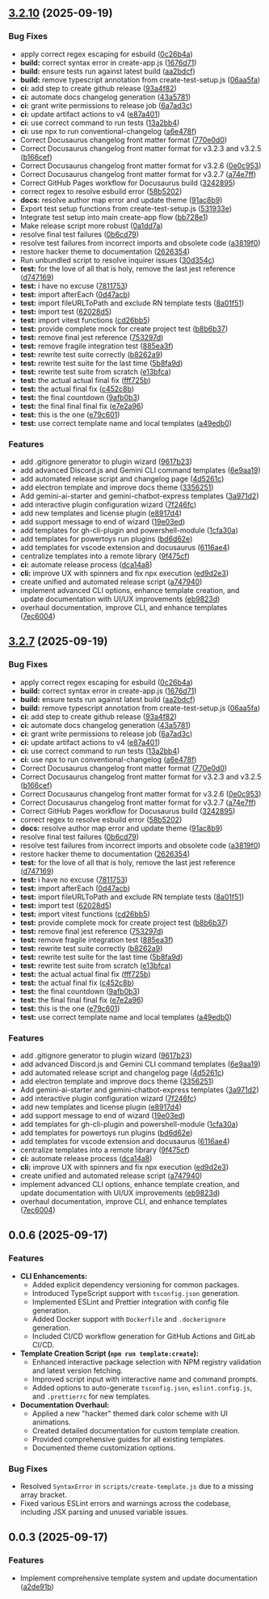 ## [3.2.10](https://github.com/involvex/create-wizard/compare/v0.0.5...v3.2.10) (2025-09-19)


### Bug Fixes

* apply correct regex escaping for esbuild ([0c26b4a](https://github.com/involvex/create-wizard/commit/0c26b4a051d0e3b56c5553772330c775758ea457))
* **build:** correct syntax error in create-app.js ([1676d71](https://github.com/involvex/create-wizard/commit/1676d71c39703776ab3392822e9628c64c53d75d))
* **build:** ensure tests run against latest build ([aa2bdcf](https://github.com/involvex/create-wizard/commit/aa2bdcf55e8d8385d13c99a8a14083b71e923218))
* **build:** remove typescript annotation from create-test-setup.js ([06aa5fa](https://github.com/involvex/create-wizard/commit/06aa5fae64c87d98089572270f3bcc59754d426e))
* **ci:** add step to create github release ([93a4f82](https://github.com/involvex/create-wizard/commit/93a4f82675d9d04addb8589263919ae062e32954))
* **ci:** automate docs changelog generation ([43a5781](https://github.com/involvex/create-wizard/commit/43a5781596b010e118e98757e85c9a3404ebc3a0))
* **ci:** grant write permissions to release job ([6a7ad3c](https://github.com/involvex/create-wizard/commit/6a7ad3c7132e95df6601bcbe8ee4da0e275d83f3))
* **ci:** update artifact actions to v4 ([e87a401](https://github.com/involvex/create-wizard/commit/e87a401b9e27c846c98178865705c75c41070c3d))
* **ci:** use correct command to run tests ([13a2bb4](https://github.com/involvex/create-wizard/commit/13a2bb42025e5dd89f753751d8557a72dfd9c885))
* **ci:** use npx to run conventional-changelog ([a6e478f](https://github.com/involvex/create-wizard/commit/a6e478f0148c3ebff862b920bb77331a7567e6e8))
* Correct Docusaurus changelog front matter format ([770e0d0](https://github.com/involvex/create-wizard/commit/770e0d0cd87338b44fa72c58159e9f6fbbb373c5))
* Correct Docusaurus changelog front matter format for v3.2.3 and v3.2.5 ([b166cef](https://github.com/involvex/create-wizard/commit/b166cef84747768d12c6798b14b7562efc9792bc))
* Correct Docusaurus changelog front matter format for v3.2.6 ([0e0c953](https://github.com/involvex/create-wizard/commit/0e0c95321d867f0828f0d333bd303b9de37ceafd))
* Correct Docusaurus changelog front matter format for v3.2.7 ([a74e7ff](https://github.com/involvex/create-wizard/commit/a74e7ff7046ade4b194fbeedafc3cf1843d2ef26))
* Correct GitHub Pages workflow for Docusaurus build ([3242895](https://github.com/involvex/create-wizard/commit/32428957444bd8ea114b1e3fd49a08508f3dc359))
* correct regex to resolve esbuild error ([58b5202](https://github.com/involvex/create-wizard/commit/58b52023d74f71265135afee0598c01764e1978c))
* **docs:** resolve author map error and update theme ([91ac8b9](https://github.com/involvex/create-wizard/commit/91ac8b92c7a49830c04e1dbd206cb7c93b0539fe))
* Export test setup functions from create-test-setup.js ([531933e](https://github.com/involvex/create-wizard/commit/531933e7f3cda5637d5f6ee6d831435c8b7d3672))
* Integrate test setup into main create-app flow ([bb728e1](https://github.com/involvex/create-wizard/commit/bb728e1b53d98f7e775d2e751bcce0a4bf35614b))
* Make release script more robust ([0a1dd7a](https://github.com/involvex/create-wizard/commit/0a1dd7ae42e8da6ab3f501c08be5fe70057dc042))
* resolve final test failures ([0b6cd79](https://github.com/involvex/create-wizard/commit/0b6cd7977e36b3c5035c749f34ca5fae571ae5ae))
* resolve test failures from incorrect imports and obsolete code ([a3819f0](https://github.com/involvex/create-wizard/commit/a3819f092f33959e1456c1b4810299a6abc5a081))
* restore hacker theme to documentation ([2626354](https://github.com/involvex/create-wizard/commit/26263547ffe211fe3029880037467995923a1c49))
* Run unbundled script to resolve inquirer issues ([30d354c](https://github.com/involvex/create-wizard/commit/30d354cc1b2da0adb14a066f3c0ec61c2140e10a))
* **test:** for the love of all that is holy, remove the last jest reference ([d747169](https://github.com/involvex/create-wizard/commit/d747169bc987b25a7420decf00441442ea986b0e))
* **test:** i have no excuse ([7811753](https://github.com/involvex/create-wizard/commit/7811753044dec1d41cbea8c83ba70e9869c0b900))
* **test:** import afterEach ([0d47acb](https://github.com/involvex/create-wizard/commit/0d47acbef4d234cecae0411ac06f2ba08454a778))
* **test:** import fileURLToPath and exclude RN template tests ([8a01f51](https://github.com/involvex/create-wizard/commit/8a01f51f563ec44d1a873a38fda69ca608518afa))
* **test:** import test ([62028d5](https://github.com/involvex/create-wizard/commit/62028d5f2ca20346530cbc437b75a388bc5370a6))
* **test:** import vitest functions ([cd26bb5](https://github.com/involvex/create-wizard/commit/cd26bb5154c7641f993256a52aa66aeab09df116))
* **test:** provide complete mock for create project test ([b8b6b37](https://github.com/involvex/create-wizard/commit/b8b6b378e41da39cdd76670826586699940b8797))
* **test:** remove final jest reference ([753297d](https://github.com/involvex/create-wizard/commit/753297db0062c883e7ab10c2227f41680342db8e))
* **test:** remove fragile integration test ([885ea3f](https://github.com/involvex/create-wizard/commit/885ea3f9959e28e34344ac4c2a5f3f3c4c36a97a))
* **test:** rewrite test suite correctly ([b8262a9](https://github.com/involvex/create-wizard/commit/b8262a9ad52006ce1f821ef121e9c5b59092bca2))
* **test:** rewrite test suite for the last time ([5b8fa9d](https://github.com/involvex/create-wizard/commit/5b8fa9de4558b044355507ab5b749c969f2c8d3a))
* **test:** rewrite test suite from scratch ([e13bfca](https://github.com/involvex/create-wizard/commit/e13bfcaea27a5020c0d3fcbf3b5895fabc2bdc92))
* **test:** the actual actual final fix ([fff725b](https://github.com/involvex/create-wizard/commit/fff725b6ad5f06739b3ec02e208af40e6aedca80))
* **test:** the actual final fix ([c452c8b](https://github.com/involvex/create-wizard/commit/c452c8bf885a90429424dbe72a4d6dce37748338))
* **test:** the final countdown ([9afb0b3](https://github.com/involvex/create-wizard/commit/9afb0b3ac9b25c03ad18a0fe659341ba7bdb5cf1))
* **test:** the final final final fix ([e7e2a96](https://github.com/involvex/create-wizard/commit/e7e2a963f91b454bfe7e370f419d776da593d01f))
* **test:** this is the one ([e79c601](https://github.com/involvex/create-wizard/commit/e79c6010199f7aeb9596ecfd07c3e10fb14cac1f))
* **test:** use correct template name and local templates ([a49edb0](https://github.com/involvex/create-wizard/commit/a49edb092d12f54bf923374c682a1d0b23ea1082))


### Features

* add .gitignore generator to plugin wizard ([9617b23](https://github.com/involvex/create-wizard/commit/9617b23e548ddb0d089018f9439d5b811705fd64))
* add advanced Discord.js and Gemini CLI command templates ([6e9aa19](https://github.com/involvex/create-wizard/commit/6e9aa1954c54d2b6145172ce2e98d84e881cf421))
* add automated release script and changelog page ([4d5261c](https://github.com/involvex/create-wizard/commit/4d5261c98c019165f49477b530bfb568a06b9f22))
* add electron template and improve docs theme ([3356251](https://github.com/involvex/create-wizard/commit/3356251e825c1c582a01c14ff0aa858bb97ee084))
* Add gemini-ai-starter and gemini-chatbot-express templates ([3a971d2](https://github.com/involvex/create-wizard/commit/3a971d28e773300bff4bf873014961816f565634))
* add interactive plugin configuration wizard ([7f246fc](https://github.com/involvex/create-wizard/commit/7f246fc50ee6d2282612c078ebb4015143c9482e))
* add new templates and license plugin ([e8917d4](https://github.com/involvex/create-wizard/commit/e8917d4e629d3fc75ca8f26dd729cf2b6fa55c46))
* add support message to end of wizard ([19e03ed](https://github.com/involvex/create-wizard/commit/19e03ed15f9ac13fe1314e277c0ddd6bb8f90425))
* add templates for gh-cli-plugin and powershell-module ([1cfa30a](https://github.com/involvex/create-wizard/commit/1cfa30abfbb94a0f12be3170844731fbe24a1066))
* add templates for powertoys run plugins ([bd6d62e](https://github.com/involvex/create-wizard/commit/bd6d62eb92a2dfb88089d9ae4d7fbb7e6c2055a7))
* add templates for vscode extension and docusaurus ([6116ae4](https://github.com/involvex/create-wizard/commit/6116ae40736a89d3c7e948354a266c3e46f25d55))
* centralize templates into a remote library ([9f475cf](https://github.com/involvex/create-wizard/commit/9f475cf21b8587fb932975754b0713857df56422))
* **ci:** automate release process ([dca14a8](https://github.com/involvex/create-wizard/commit/dca14a8c8adf83ce4792bf22dc3011d690699667))
* **cli:** improve UX with spinners and fix npx execution ([ed9d2e3](https://github.com/involvex/create-wizard/commit/ed9d2e319f657bdfd331ec967cdad2578d8c6196))
* create unified and automated release script ([a747940](https://github.com/involvex/create-wizard/commit/a7479408f1263557ed629790d040036da923f220))
* implement advanced CLI options, enhance template creation, and update documentation with UI/UX improvements ([eb9823d](https://github.com/involvex/create-wizard/commit/eb9823db7c47a18b507356e768a5a9edf3806f2e))
* overhaul documentation, improve CLI, and enhance templates ([7ec6004](https://github.com/involvex/create-wizard/commit/7ec6004333118ef9ab33fa0f4c16dace445cfed9))



## [3.2.7](https://github.com/involvex/create-wizard/compare/v0.0.5...v3.2.7) (2025-09-19)


### Bug Fixes

* apply correct regex escaping for esbuild ([0c26b4a](https://github.com/involvex/create-wizard/commit/0c26b4a051d0e3b56c5553772330c775758ea457))
* **build:** correct syntax error in create-app.js ([1676d71](https://github.com/involvex/create-wizard/commit/1676d71c39703776ab3392822e9628c64c53d75d))
* **build:** ensure tests run against latest build ([aa2bdcf](https://github.com/involvex/create-wizard/commit/aa2bdcf55e8d8385d13c99a8a14083b71e923218))
* **build:** remove typescript annotation from create-test-setup.js ([06aa5fa](https://github.com/involvex/create-wizard/commit/06aa5fae64c87d98089572270f3bcc59754d426e))
* **ci:** add step to create github release ([93a4f82](https://github.com/involvex/create-wizard/commit/93a4f82675d9d04addb8589263919ae062e32954))
* **ci:** automate docs changelog generation ([43a5781](https://github.com/involvex/create-wizard/commit/43a5781596b010e118e98757e85c9a3404ebc3a0))
* **ci:** grant write permissions to release job ([6a7ad3c](https://github.com/involvex/create-wizard/commit/6a7ad3c7132e95df6601bcbe8ee4da0e275d83f3))
* **ci:** update artifact actions to v4 ([e87a401](https://github.com/involvex/create-wizard/commit/e87a401b9e27c846c98178865705c75c41070c3d))
* **ci:** use correct command to run tests ([13a2bb4](https://github.com/involvex/create-wizard/commit/13a2bb42025e5dd89f753751d8557a72dfd9c885))
* **ci:** use npx to run conventional-changelog ([a6e478f](https://github.com/involvex/create-wizard/commit/a6e478f0148c3ebff862b920bb77331a7567e6e8))
* Correct Docusaurus changelog front matter format ([770e0d0](https://github.com/involvex/create-wizard/commit/770e0d0cd87338b44fa72c58159e9f6fbbb373c5))
* Correct Docusaurus changelog front matter format for v3.2.3 and v3.2.5 ([b166cef](https://github.com/involvex/create-wizard/commit/b166cef84747768d12c6798b14b7562efc9792bc))
* Correct Docusaurus changelog front matter format for v3.2.6 ([0e0c953](https://github.com/involvex/create-wizard/commit/0e0c95321d867f0828f0d333bd303b9de37ceafd))
* Correct Docusaurus changelog front matter format for v3.2.7 ([a74e7ff](https://github.com/involvex/create-wizard/commit/a74e7ff7046ade4b194fbeedafc3cf1843d2ef26))
* Correct GitHub Pages workflow for Docusaurus build ([3242895](https://github.com/involvex/create-wizard/commit/32428957444bd8ea114b1e3fd49a08508f3dc359))
* correct regex to resolve esbuild error ([58b5202](https://github.com/involvex/create-wizard/commit/58b52023d74f71265135afee0598c01764e1978c))
* **docs:** resolve author map error and update theme ([91ac8b9](https://github.com/involvex/create-wizard/commit/91ac8b92c7a49830c04e1dbd206cb7c93b0539fe))
* resolve final test failures ([0b6cd79](https://github.com/involvex/create-wizard/commit/0b6cd7977e36b3c5035c749f34ca5fae571ae5ae))
* resolve test failures from incorrect imports and obsolete code ([a3819f0](https://github.com/involvex/create-wizard/commit/a3819f092f33959e1456c1b4810299a6abc5a081))
* restore hacker theme to documentation ([2626354](https://github.com/involvex/create-wizard/commit/26263547ffe211fe3029880037467995923a1c49))
* **test:** for the love of all that is holy, remove the last jest reference ([d747169](https://github.com/involvex/create-wizard/commit/d747169bc987b25a7420decf00441442ea986b0e))
* **test:** i have no excuse ([7811753](https://github.com/involvex/create-wizard/commit/7811753044dec1d41cbea8c83ba70e9869c0b900))
* **test:** import afterEach ([0d47acb](https://github.com/involvex/create-wizard/commit/0d47acbef4d234cecae0411ac06f2ba08454a778))
* **test:** import fileURLToPath and exclude RN template tests ([8a01f51](https://github.com/involvex/create-wizard/commit/8a01f51f563ec44d1a873a38fda69ca608518afa))
* **test:** import test ([62028d5](https://github.com/involvex/create-wizard/commit/62028d5f2ca20346530cbc437b75a388bc5370a6))
* **test:** import vitest functions ([cd26bb5](https://github.com/involvex/create-wizard/commit/cd26bb5154c7641f993256a52aa66aeab09df116))
* **test:** provide complete mock for create project test ([b8b6b37](https://github.com/involvex/create-wizard/commit/b8b6b378e41da39cdd76670826586699940b8797))
* **test:** remove final jest reference ([753297d](https://github.com/involvex/create-wizard/commit/753297db0062c883e7ab10c2227f41680342db8e))
* **test:** remove fragile integration test ([885ea3f](https://github.com/involvex/create-wizard/commit/885ea3f9959e28e34344ac4c2a5f3f3c4c36a97a))
* **test:** rewrite test suite correctly ([b8262a9](https://github.com/involvex/create-wizard/commit/b8262a9ad52006ce1f821ef121e9c5b59092bca2))
* **test:** rewrite test suite for the last time ([5b8fa9d](https://github.com/involvex/create-wizard/commit/5b8fa9de4558b044355507ab5b749c969f2c8d3a))
* **test:** rewrite test suite from scratch ([e13bfca](https://github.com/involvex/create-wizard/commit/e13bfcaea27a5020c0d3fcbf3b5895fabc2bdc92))
* **test:** the actual actual final fix ([fff725b](https://github.com/involvex/create-wizard/commit/fff725b6ad5f06739b3ec02e208af40e6aedca80))
* **test:** the actual final fix ([c452c8b](https://github.com/involvex/create-wizard/commit/c452c8bf885a90429424dbe72a4d6dce37748338))
* **test:** the final countdown ([9afb0b3](https://github.com/involvex/create-wizard/commit/9afb0b3ac9b25c03ad18a0fe659341ba7bdb5cf1))
* **test:** the final final final fix ([e7e2a96](https://github.com/involvex/create-wizard/commit/e7e2a963f91b454bfe7e370f419d776da593d01f))
* **test:** this is the one ([e79c601](https://github.com/involvex/create-wizard/commit/e79c6010199f7aeb9596ecfd07c3e10fb14cac1f))
* **test:** use correct template name and local templates ([a49edb0](https://github.com/involvex/create-wizard/commit/a49edb092d12f54bf923374c682a1d0b23ea1082))


### Features

* add .gitignore generator to plugin wizard ([9617b23](https://github.com/involvex/create-wizard/commit/9617b23e548ddb0d089018f9439d5b811705fd64))
* add advanced Discord.js and Gemini CLI command templates ([6e9aa19](https://github.com/involvex/create-wizard/commit/6e9aa1954c54d2b6145172ce2e98d84e881cf421))
* add automated release script and changelog page ([4d5261c](https://github.com/involvex/create-wizard/commit/4d5261c98c019165f49477b530bfb568a06b9f22))
* add electron template and improve docs theme ([3356251](https://github.com/involvex/create-wizard/commit/3356251e825c1c582a01c14ff0aa858bb97ee084))
* Add gemini-ai-starter and gemini-chatbot-express templates ([3a971d2](https://github.com/involvex/create-wizard/commit/3a971d28e773300bff4bf873014961816f565634))
* add interactive plugin configuration wizard ([7f246fc](https://github.com/involvex/create-wizard/commit/7f246fc50ee6d2282612c078ebb4015143c9482e))
* add new templates and license plugin ([e8917d4](https://github.com/involvex/create-wizard/commit/e8917d4e629d3fc75ca8f26dd729cf2b6fa55c46))
* add support message to end of wizard ([19e03ed](https://github.com/involvex/create-wizard/commit/19e03ed15f9ac13fe1314e277c0ddd6bb8f90425))
* add templates for gh-cli-plugin and powershell-module ([1cfa30a](https://github.com/involvex/create-wizard/commit/1cfa30abfbb94a0f12be3170844731fbe24a1066))
* add templates for powertoys run plugins ([bd6d62e](https://github.com/involvex/create-wizard/commit/bd6d62eb92a2dfb88089d9ae4d7fbb7e6c2055a7))
* add templates for vscode extension and docusaurus ([6116ae4](https://github.com/involvex/create-wizard/commit/6116ae40736a89d3c7e948354a266c3e46f25d55))
* centralize templates into a remote library ([9f475cf](https://github.com/involvex/create-wizard/commit/9f475cf21b8587fb932975754b0713857df56422))
* **ci:** automate release process ([dca14a8](https://github.com/involvex/create-wizard/commit/dca14a8c8adf83ce4792bf22dc3011d690699667))
* **cli:** improve UX with spinners and fix npx execution ([ed9d2e3](https://github.com/involvex/create-wizard/commit/ed9d2e319f657bdfd331ec967cdad2578d8c6196))
* create unified and automated release script ([a747940](https://github.com/involvex/create-wizard/commit/a7479408f1263557ed629790d040036da923f220))
* implement advanced CLI options, enhance template creation, and update documentation with UI/UX improvements ([eb9823d](https://github.com/involvex/create-wizard/commit/eb9823db7c47a18b507356e768a5a9edf3806f2e))
* overhaul documentation, improve CLI, and enhance templates ([7ec6004](https://github.com/involvex/create-wizard/commit/7ec6004333118ef9ab33fa0f4c16dace445cfed9))



<!-- @format -->

## 0.0.6 (2025-09-17)

### Features

*   **CLI Enhancements:**
    *   Added explicit dependency versioning for common packages.
    *   Introduced TypeScript support with `tsconfig.json` generation.
    *   Implemented ESLint and Prettier integration with config file generation.
    *   Added Docker support with `Dockerfile` and `.dockerignore` generation.
    *   Included CI/CD workflow generation for GitHub Actions and GitLab CI/CD.
*   **Template Creation Script (`npm run template:create`):**
    *   Enhanced interactive package selection with NPM registry validation and latest version fetching.
    *   Improved script input with interactive name and command prompts.
    *   Added options to auto-generate `tsconfig.json`, `eslint.config.js`, and `.prettierrc` for new templates.
*   **Documentation Overhaul:**
    *   Applied a new "hacker" themed dark color scheme with UI animations.
    *   Created detailed documentation for custom template creation.
    *   Provided comprehensive guides for all existing templates.
    *   Documented theme customization options.

### Bug Fixes

*   Resolved `SyntaxError` in `scripts/create-template.js` due to a missing array bracket.
*   Fixed various ESLint errors and warnings across the codebase, including JSX parsing and unused variable issues.

## 0.0.3 (2025-09-17)

### Features

- Implement comprehensive template system and update documentation ([a2de91b](https://github.com/involvex/create-wizard/commit/a2de91b996fff42e1dee902dd73354632d3fb618))